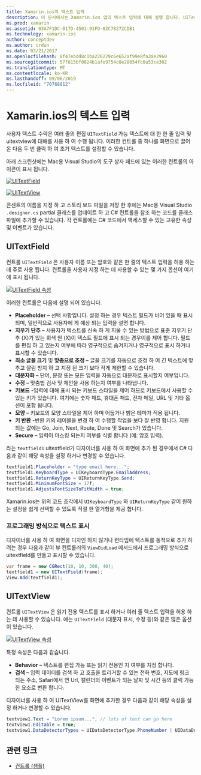 ```yaml
---
title: Xamarin.ios의 텍스트 입력
description: 이 문서에서는 Xamarin.ios 앱의 텍스트 입력에 대해 설명 합니다. UITextField 및 Uitextfield를 프로그래밍 방식으로 iOS 디자이너에서 사용 하는 방법을 설명 합니다.
ms.prod: xamarin
ms.assetid: 03A7F1DC-017D-4501-91FD-82C78272CDB1
ms.technology: xamarin-ios
author: conceptdev
ms.author: crdun
ms.date: 03/21/2017
ms.openlocfilehash: 8f47ebdd8c1ba220229c6e652af99e8fa3ae2960
ms.sourcegitcommit: 57f815bf0024b1afe9754c0e28054fc0a53ce302
ms.translationtype: MT
ms.contentlocale: ko-KR
ms.lasthandoff: 09/06/2019
ms.locfileid: "70768812"
---
```

# <a name="text-input-in-xamarinios"></a>Xamarin.ios의 텍스트 입력

사용자 텍스트 수락은 여러 줄의 편집 `UITextField` 가능 텍스트에 대 한 한 줄 입력 및 uitextview에 대해를 사용 하 여 수행 됩니다. 이러한 컨트롤 중 하나를 화면으로 끌어 온 다음 두 번 클릭 하 여 초기 텍스트를 설정할 수 있습니다.

아래 스크린샷에는 Mac용 Visual Studio의 도구 상자 패드에 있는 이러한 컨트롤의 아이콘이 표시 됩니다.

 [![](text-input-images/image11a.png "UITextField")](text-input-images/image11a.png#lightbox)

 [![](text-input-images/image13a.png "UITextView")](text-input-images/image13a.png#lightbox)

콘센트의 이름을 지정 하 고 스토리 보드 파일을 저장 한 후에는 Mac용 Visual Studio `.designer.cs` partial 클래스를 업데이트 하 고 C# 컨트롤을 참조 하는 코드를 클래스 파일에 추가할 수 있습니다. 각 컨트롤에는 C# 코드에서 액세스할 수 있는 고유한 속성 및 이벤트가 있습니다.

 <a name="UITextField" />

## <a name="uitextfield"></a>UITextField

컨트롤 `UITextField` 은 사용자 이름 또는 암호와 같은 한 줄의 텍스트 입력을 허용 하는 데 주로 사용 됩니다. 컨트롤을 사용자 지정 하는 데 사용할 수 있는 몇 가지 옵션이 여기에 표시 됩니다.

 [![](text-input-images/image15a.png "UITextField 속성")](text-input-images/image15a.png#lightbox)

이러한 컨트롤은 다음에 설명 되어 있습니다.

- **Placeholder** – 선택 사항입니다. 설정 하는 경우 텍스트 필드가 비어 있을 때 표시 되며, 일반적으로 사용자에 게 예상 되는 입력을 설명 합니다.
- **지우기 단추** – 사용자가 텍스트를 신속 하 게 지울 수 있는 방법으로 표준 지우기 단추 (X)가 있는 회색 원 (X)이 텍스트 필드에 표시 되는 경우이를 제어 합니다. 필드를 편집 하 고 있는지 여부에 따라 영구적으로 숨겨지거나 영구적으로 표시 하거나 표시할 수 있습니다.
- **최소 글꼴 크기** 및 **맞춤으로 조정** – 글꼴 크기를 자동으로 조정 하 여 긴 텍스트에 맞추고 잘림 방지 하 고 지정 된 크기 보다 작게 제한할 수 있습니다.
- **대문자화** – 단어, 문장 또는 모든 입력을 자동으로 대문자로 표시할지 여부입니다.
- **수정** – 맞춤법 검사 및 제안을 사용 하는지 여부를 나타냅니다.
- **키보드** -입력에 대해 표시 되는 키보드 스타일을 제어 하므로 키보드에서 사용할 수 있는 키가 있습니다. 여기에는 숫자 패드, 휴대폰 패드, 전자 메일, URL 및 기타 옵션이 포함 됩니다.
- **모양** – 키보드의 모양 스타일을 제어 하며 어둡거나 밝은 테마가 적용 됩니다.
- **키 반환** -반환 키의 레이블을 변경 하 여 수행할 작업을 보다 잘 반영 합니다. 지원 되는 값에는 Go, Join, Next, Route, Done 및 Search가 있습니다.
- **Secure** – 입력이 마스킹 되는지 여부를 식별 합니다 (예: 암호 입력).

라는 `textfield1` uitextfield가 디자이너를 사용 하 여 화면에 추가 된 경우에서 C# 다음과 같이 해당 속성을 설정 하거나 변경할 수 있습니다.

```csharp
textfield1.Placeholder = "type email here...";
textfield1.KeyboardType = UIKeyboardType.EmailAddress;
textfield1.ReturnKeyType = UIReturnKeyType.Send;
textfield1.MinimumFontSize = 17f;
textfield1.AdjustsFontSizeToFitWidth = true;
```

Xamarin.ios는 위의 코드 조각에서 `UIKeyboardType` 와 `UIReturnKeyType` 같이 원하는 설정을 쉽게 선택할 수 있도록 적절 한 열거형을 제공 합니다.

### <a name="display-text-programmatically"></a>프로그래밍 방식으로 텍스트 표시

디자이너를 사용 하 여 화면을 디자인 하지 않거나 런타임에 텍스트를 동적으로 추가 하려는 경우 다음과 같이 뷰 컨트롤러의 `ViewDidLoad` 메서드에서 프로그래밍 방식으로 uitextfield를 만들고 표시할 수 있습니다.

```csharp
var frame = new CGRect(10, 10, 300, 40);
textfield1 = new UITextField(frame);
View.Add(textfield1);
```

 <a name="UITextView" />

## <a name="uitextview"></a>UITextView

컨트롤 `UITextView` 은 읽기 전용 텍스트를 표시 하거나 여러 줄 텍스트 입력을 허용 하는 데 사용할 수 있습니다. 에는 `UITextField` (대문자 표시, 수정 등)와 같은 많은 옵션이 있습니다.

 [![](text-input-images/image16a.png "UITextView 속성")](text-input-images/image16a.png#lightbox)

특정 속성은 다음과 같습니다.

- **Behavior** – 텍스트를 편집 가능 또는 읽기 전용인 지 여부를 지정 합니다.
- **검색** – 입력 데이터를 검색 하 고 호출을 트리거할 수 있는 전화 번호, 지도에 링크 되는 주소, Safari에서 연 Url, 캘린더의 이벤트가 되는 날짜 및 시간 등의 클릭 가능한 요소로 변환 합니다.

디자이너를 사용 하 여 UITextView를 화면에 추가한 경우 다음과 같이 해당 속성을 설정 하거나 변경할 수 있습니다.

```csharp
textview1.Text = "Lorem ipsum..."; // lots of text can go here
textview1.Editable = true;
textview1.DataDetectorTypes = UIDataDetectorType.PhoneNumber | UIDataDetectorType.Link;
```

## <a name="related-links"></a>관련 링크

- [컨트롤 (샘플)](https://docs.microsoft.com/samples/xamarin/ios-samples/controls)
